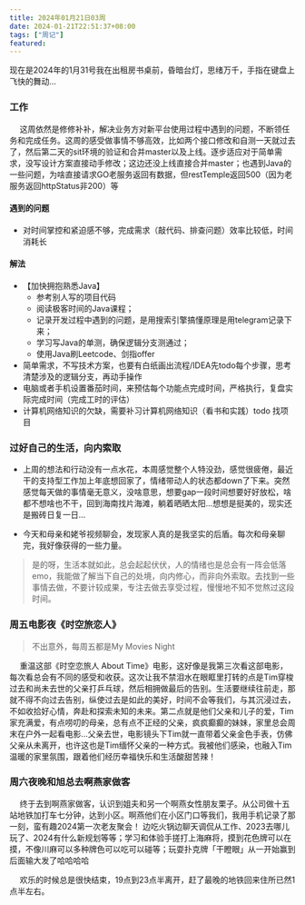 ```yaml
---
title: 2024年01月21日03周
date: 2024-01-21T22:51:37+08:00
tags: ["周记"]
featured:
---
```


现在是2024年的1月31号我在出租房书桌前，昏暗台灯，思绪万千，手指在键盘上飞快的舞动...
<!-- more -->

### 工作

&ensp;&ensp; 这周依然是修修补补，解决业务方对新平台使用过程中遇到的问题，不断领任务和完成任务。这周的感受做事情不够高效，比如两个接口修改和自测一天就过去了，然后第二天的sit环境的验证和合并master以及上线。逐步适应对于简单需求，没写设计方案直接动手修改；这边还没上线直接合并master；也遇到Java的一些问题，为啥直接请求GO老服务返回有数据，但restTemple返回500（因为老服务返回httpStatus非200）等


#### 遇到的问题

- 对时间掌控和紧迫感不够，完成需求（敲代码、排查问题）效率比较低，时间消耗长

#### 解法

- 【加快拥抱熟悉Java】
  - 参考别人写的项目代码
  - 阅读极客时间的Java课程；
  - 记录开发过程中遇到的问题，是用搜索引擎搞懂原理是用telegram记录下来；
  - 学习写Java的单测，确保逻辑分支测通过；
  - 使用Java刷Leetcode、剑指offer
- 简单需求，不写技术方案，也要有白纸画出流程/IDEA先todo每个步骤，思考清楚涉及的逻辑分支，再动手操作
- 电脑或者手机设置番茄时间，来预估每个功能点完成时间，严格执行，复盘实际完成时间（完成工时的评估）
- 计算机网络知识的欠缺，需要补习计算机网络知识（看书和实践）todo 找项目


### 过好自己的生活，向内索取

- 上周的想法和行动没有一点水花，本周感觉整个人特没劲，感觉很疲倦，最近干的支持型工作加上年底想回家了，情绪带动人的状态都down了下来。突然感觉每天做的事情毫无意义，没啥意思，想要gap一段时间想要好好放松，啥都不想啥也不干，回到海南找片海滩，躺着晒晒太阳...想想是挺美的，现实还是搬砖日复一日...

- 今天和母亲和姥爷视频聊会，发现家人真的是我坚实的后盾。每次和母亲聊完，我好像获得的一些力量。

> 是的呀，生活本就如此，总会起起伏伏，人的情绪也是总会有一阵会低落emo，我能做了解当下自己的处境，向内修心，而非向外索取。去找到一些事情去做，不要计较成果，专注去做去享受过程，慢慢地不知不觉熬过这段时间。


### 周五电影夜《时空旅恋人》

> 不出意外，每周五都是My Movies Night

&ensp;&ensp; 重温这部《时空恋旅人 About Time》电影，这好像是我第三次看这部电影，每次看总会有不同的感受和收获。这次让我不禁泪水在眼眶里打转的点是Tim穿梭过去和尚未去世的父亲打乒乓球，然后相拥做最后的告别。生活要继续往前走，那就不得不向过去告别，纵使过去是如此的美好，时间不会等我们，与其沉浸过去，不如收拾好心情，奔赴和探索未知的未来。第二点就是他们父亲和儿子的爱，Tim家充满爱，有点唠叨的母亲，总有点不正经的父亲，疯疯癫癫的妹妹，家里总会周末在户外一起看电影...父亲去世，电影镜头下Tim就一直带着父亲金色手表，仿佛父亲从未离开，也许这也是Tim缅怀父亲的一种方式。我被他们感染，也融入Tim温暖的家里氛围，跟着他们经历幸福快乐和生活酸甜苦辣！

### 周六夜晚和旭总去啊燕家做客

&ensp;&ensp; 终于去到啊燕家做客，认识到姐夫和另一个啊燕女性朋友栗子。从公司做十五站地铁加打车七分钟，达到小区。啊燕他们在小区门口等我们，我用手机记录了那一刻，蛮有趣2024第一次老友聚会！
边吃火锅边聊天调侃从工作、2023去哪儿玩了、2024有什么新规划等等；学习和体验手搓打上海麻将，摸到花色牌可以在摸，不像川麻可以多种牌色可以吃可以碰等；玩耍扑克牌「干瞪眼」从一开始赢到后面输大发了哈哈哈哈

&ensp;&ensp; 欢乐的时候总是很快结束，19点到23点半离开，赶了最晚的地铁回来住所已然1点半左右。